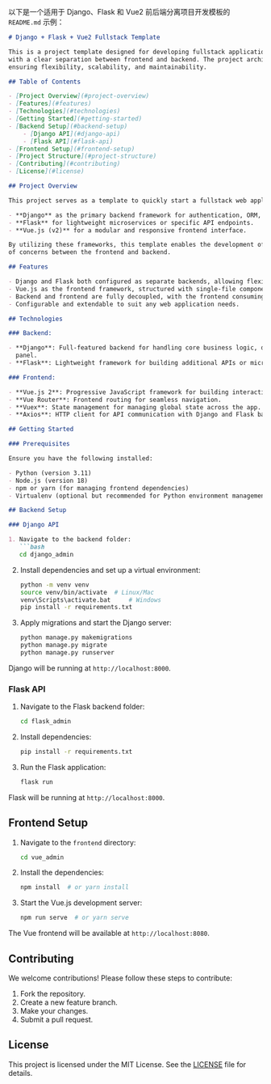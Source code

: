 以下是一个适用于 Django、Flask 和 Vue2 前后端分离项目开发模板的 `README.md` 示例：

```markdown
# Django + Flask + Vue2 Fullstack Template

This is a project template designed for developing fullstack applications using Django, Flask, and Vue.js (version 2)
with a clear separation between frontend and backend. The project architecture follows modern development practices,
ensuring flexibility, scalability, and maintainability.

## Table of Contents

- [Project Overview](#project-overview)
- [Features](#features)
- [Technologies](#technologies)
- [Getting Started](#getting-started)
- [Backend Setup](#backend-setup)
    - [Django API](#django-api)
    - [Flask API](#flask-api)
- [Frontend Setup](#frontend-setup)
- [Project Structure](#project-structure)
- [Contributing](#contributing)
- [License](#license)

## Project Overview

This project serves as a template to quickly start a fullstack web application using:

- **Django** as the primary backend framework for authentication, ORM, and administration.
- **Flask** for lightweight microservices or specific API endpoints.
- **Vue.js (v2)** for a modular and responsive frontend interface.

By utilizing these frameworks, this template enables the development of complex web applications with clear separation
of concerns between the frontend and backend.

## Features

- Django and Flask both configured as separate backends, allowing flexible API development.
- Vue.js as the frontend framework, structured with single-file components for better modularity.
- Backend and frontend are fully decoupled, with the frontend consuming APIs via RESTful services.
- Configurable and extendable to suit any web application needs.

## Technologies

### Backend:

- **Django**: Full-featured backend for handling core business logic, database interaction, authentication, and an admin
  panel.
- **Flask**: Lightweight framework for building additional APIs or microservices.

### Frontend:

- **Vue.js 2**: Progressive JavaScript framework for building interactive user interfaces.
- **Vue Router**: Frontend routing for seamless navigation.
- **Vuex**: State management for managing global state across the app.
- **Axios**: HTTP client for API communication with Django and Flask backends.

## Getting Started

### Prerequisites

Ensure you have the following installed:

- Python (version 3.11)
- Node.js (version 18)
- npm or yarn (for managing frontend dependencies)
- Virtualenv (optional but recommended for Python environment management)

## Backend Setup

### Django API

1. Navigate to the backend folder:
   ```bash
   cd django_admin
   ```

2. Install dependencies and set up a virtual environment:
   ```bash
   python -m venv venv
   source venv/bin/activate  # Linux/Mac
   venv\Scripts\activate.bat     # Windows
   pip install -r requirements.txt
   ```

3. Apply migrations and start the Django server:
   ```bash
   python manage.py makemigrations
   python manage.py migrate
   python manage.py runserver
   ```

Django will be running at `http://localhost:8000`.

### Flask API

1. Navigate to the Flask backend folder:
   ```bash
   cd flask_admin
   ```

2. Install dependencies:
   ```bash
   pip install -r requirements.txt
   ```

3. Run the Flask application:
   ```bash
   flask run
   ```

Flask will be running at `http://localhost:8000`.

## Frontend Setup

1. Navigate to the `frontend` directory:
   ```bash
   cd vue_admin
   ```

2. Install the dependencies:
   ```bash
   npm install  # or yarn install
   ```

3. Start the Vue.js development server:
   ```bash
   npm run serve  # or yarn serve
   ```

The Vue frontend will be available at `http://localhost:8080`.

## Contributing

We welcome contributions! Please follow these steps to contribute:

1. Fork the repository.
2. Create a new feature branch.
3. Make your changes.
4. Submit a pull request.

## License

This project is licensed under the MIT License. See the [LICENSE](LICENSE) file for details.

```